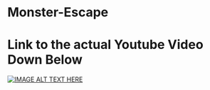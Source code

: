 # Monster-Escape

# Link to the actual Youtube Video Down Below
[![IMAGE ALT TEXT HERE](https://img.youtube.com/vi/caZs1zhBX2E/0.jpg)](https://www.youtube.com/watch?v=caZs1zhBX2E)
